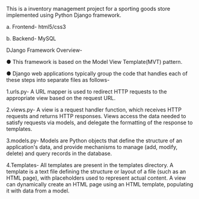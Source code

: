 This is a inventory management project for a sporting goods store implemented using Python Django framework.

a. Frontend- html5/css3

b. Backend- MySQL

DJango Framework Overview-

●	This framework is based on the Model View Template(MVT) pattern. 

●	Django web applications typically group the code that handles each of these steps into separate files as follows-

1.urls.py- A URL mapper is used to redirect HTTP requests to the appropriate view based on the request URL.

2.views.py- A view is a request handler function, which receives HTTP requests and returns HTTP responses. Views access the data needed to satisfy requests via models, and delegate the formatting of the response to templates.

3.models.py- Models are Python objects that define the structure of an application's data, and provide mechanisms to manage (add, modify, delete) and query records in the database. 

4.Templates- All templates are present in the templates directory. A template is a text file defining the structure or layout of a file (such as an HTML page), with placeholders used to represent actual content. A view can dynamically create an HTML page using an HTML template, populating it with data from a model.

